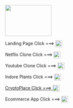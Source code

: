 <img width="150px" height="100px" src="https://cdn-icons-gif.flaticon.com/16678/16678168.gif" >
<p>Landing Page Click ===>  <a href="https://gregarious-caramel-42bf4b.netlify.app/">
<img src="https://cdn-icons-gif.flaticon.com/6416/6416353.gif" width="22" height="22" style="vertical-align: middle;"/>
</a></p>
<p>Netflix Clone Click ===>  <a href="https://lively-zuccutto-623d56.netlify.app"><img src="https://cdn-icons-gif.flaticon.com/6416/6416353.gif" width="22" height="22" style="vertical-align: middle;"/></a></p>
<p>Youtube Clone Click ===>   <a href="https://glittery-faun-50fb82.netlify.app/"><img src="https://cdn-icons-gif.flaticon.com/6416/6416353.gif" width="22" height="22" style="vertical-align: middle;"/></a></p>
<p>Indore Plants Click ===>   <a href="https://indore-plants-react-js.vercel.app/"><img src="https://cdn-icons-gif.flaticon.com/6416/6416353.gif" width="22" height="22" style="vertical-align: middle;"/></p>
<p>CryptoPlace Click ===>   <a href="https://regal-choux-739976.netlify.app/"><img src="https://cdn-icons-gif.flaticon.com/6416/6416353.gif" width="22" height="22" style="vertical-align: middle;"/></a></p>
<p>Ecommerce App Click ===>   <a href="https://react-js-projects-5w4u.vercel.app/"><img src="https://cdn-icons-gif.flaticon.com/6416/6416353.gif" width="22" height="22" style="vertical-align: middle;"/></a></p>

